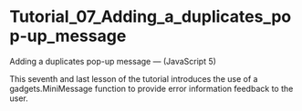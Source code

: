 Tutorial_07_Adding_a_duplicates_pop-up_message
==============================================

Adding a duplicates pop-up message — (JavaScript 5)

This seventh and last lesson of the tutorial introduces the use of a gadgets.MiniMessage function to provide error information feedback to the user.
